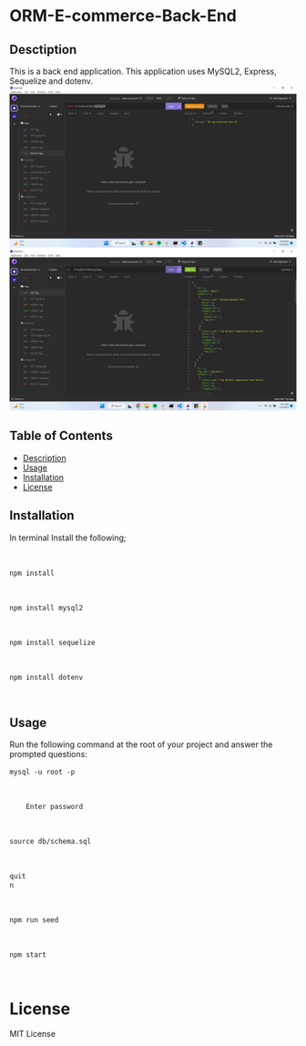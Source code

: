 # ORM-E-commerce-Back-End

## Desctiption
 This is a back end application. This application uses MySQL2, Express, Sequelize and dotenv.
![insomina1](./Assets/insomnia1.jpg)
![insomnia2](./Assets/insomnia2.jpg)

## Table of Contents

- [Description](#Description)
- [Usage](#Usage)
- [Installation](#Installation)
- [License](#license)

## Installation
In terminal Install the following; 

<br>

    npm install

<br>

    npm install mysql2

<br>

    npm install sequelize

<br>

    npm install dotenv

<br>


## Usage

Run the following command at the root of your project and answer the prompted questions:

    mysql -u root -p

<br>

        Enter password
        
<br>

    source db/schema.sql

<br>

    quit
    n
<br>

    npm run seed

<br>

    npm start

<br>

# License
MIT License